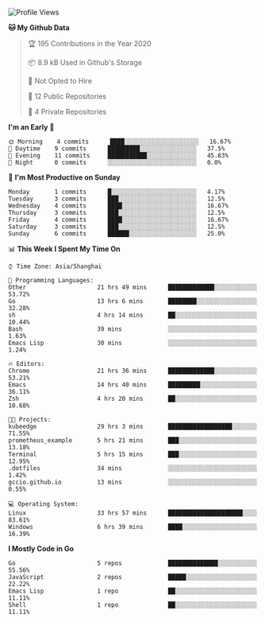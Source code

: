 <!--START_SECTION:waka-->
![Profile Views](http://img.shields.io/badge/Profile%20Views-66-blue)

**🐱 My Github Data** 

> 🏆 195 Contributions in the Year 2020
 > 
> 📦 8.9 kB Used in Github's Storage 
 > 
> 🚫 Not Opted to Hire
 > 
> 📜 12 Public Repositories 
 > 
> 🔑 4 Private Repositories  
 > 
**I'm an Early 🐤** 

```text
🌞 Morning    4 commits      ████░░░░░░░░░░░░░░░░░░░░░   16.67% 
🌆 Daytime    9 commits      █████████░░░░░░░░░░░░░░░░   37.5% 
🌃 Evening    11 commits     ███████████░░░░░░░░░░░░░░   45.83% 
🌙 Night      0 commits      ░░░░░░░░░░░░░░░░░░░░░░░░░   0.0%

```
📅 **I'm Most Productive on Sunday** 

```text
Monday       1 commits      █░░░░░░░░░░░░░░░░░░░░░░░░   4.17% 
Tuesday      3 commits      ███░░░░░░░░░░░░░░░░░░░░░░   12.5% 
Wednesday    4 commits      ████░░░░░░░░░░░░░░░░░░░░░   16.67% 
Thursday     3 commits      ███░░░░░░░░░░░░░░░░░░░░░░   12.5% 
Friday       4 commits      ████░░░░░░░░░░░░░░░░░░░░░   16.67% 
Saturday     3 commits      ███░░░░░░░░░░░░░░░░░░░░░░   12.5% 
Sunday       6 commits      ██████░░░░░░░░░░░░░░░░░░░   25.0%

```


📊 **This Week I Spent My Time On** 

```text
⌚︎ Time Zone: Asia/Shanghai

💬 Programming Languages: 
Other                    21 hrs 49 mins      █████████████░░░░░░░░░░░░   53.72% 
Go                       13 hrs 6 mins       ████████░░░░░░░░░░░░░░░░░   32.28% 
sh                       4 hrs 14 mins       ██░░░░░░░░░░░░░░░░░░░░░░░   10.44% 
Bash                     39 mins             ░░░░░░░░░░░░░░░░░░░░░░░░░   1.63% 
Emacs Lisp               30 mins             ░░░░░░░░░░░░░░░░░░░░░░░░░   1.24%

🔥 Editors: 
Chrome                   21 hrs 36 mins      █████████████░░░░░░░░░░░░   53.21% 
Emacs                    14 hrs 40 mins      █████████░░░░░░░░░░░░░░░░   36.11% 
Zsh                      4 hrs 20 mins       ██░░░░░░░░░░░░░░░░░░░░░░░   10.68%

🐱‍💻 Projects: 
kubeedge                 29 hrs 3 mins       ██████████████████░░░░░░░   71.55% 
prometheus_example       5 hrs 21 mins       ███░░░░░░░░░░░░░░░░░░░░░░   13.18% 
Terminal                 5 hrs 15 mins       ███░░░░░░░░░░░░░░░░░░░░░░   12.95% 
.dotfiles                34 mins             ░░░░░░░░░░░░░░░░░░░░░░░░░   1.42% 
gccio.github.io          13 mins             ░░░░░░░░░░░░░░░░░░░░░░░░░   0.55%

💻 Operating System: 
Linux                    33 hrs 57 mins      █████████████████████░░░░   83.61% 
Windows                  6 hrs 39 mins       ████░░░░░░░░░░░░░░░░░░░░░   16.39%

```

**I Mostly Code in Go** 

```text
Go                       5 repos             ██████████████░░░░░░░░░░░   55.56% 
JavaScript               2 repos             █████░░░░░░░░░░░░░░░░░░░░   22.22% 
Emacs Lisp               1 repo              ██░░░░░░░░░░░░░░░░░░░░░░░   11.11% 
Shell                    1 repo              ██░░░░░░░░░░░░░░░░░░░░░░░   11.11%

```



<!--END_SECTION:waka-->
